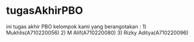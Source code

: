 # tugasAkhirPBO
ini tugas akhir PBO kelompok kami yang berangotakan :  1) Mukhlis(A710220056) 2) M Alif(A710220080) 3) Rizky Aditya(A710220096)
